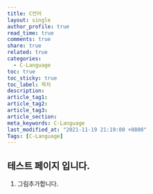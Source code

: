 ```yaml
---
title: C언어
layout: single
author_profile: true
read_time: true
comments: true
share: true
related: true
categories:
  - C-Language
toc: true
toc_sticky: true
toc_label: 목차
description:
article_tag1:
article_tag2:
article_tag3:
article_section:
meta_keywords: C-Language
last_modified_at: "2021-11-19 21:19:00 +0800"
Tags: [C-Language]
---
```


## 테스트 페이지 입니다.

1. 그림추가합니다.
